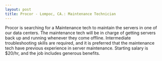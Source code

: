 ```yaml
---
layout: post
title: Procor - Lompoc, CA.: Maintenance Technician
---
```


Procor is searching for a Maintenance tech to maintain the servers in one of our data centers. The maintenance tech will be in charge of getting servers 
back up and running whenever they come offline. Intermediate troubleshooting skills are required, and it is preferred that the maintenance tech have previous experience 
in server maintenance. Starting salary is $20/hr, and the job includes generous benefits.

